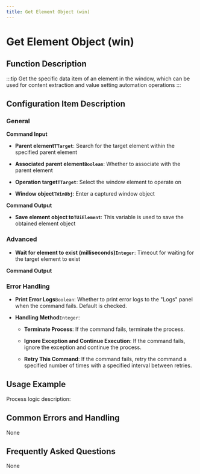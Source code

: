 ```yaml
---
title: Get Element Object (win)
---
```


# Get Element Object (win)

## Function Description

:::tip 
Get the specific data item of an element in the window, which can be used for content extraction and value setting automation operations
:::

## Configuration Item Description

### General

**Command Input**

- **Parent element`TTarget`**: Search for the target element within the specified parent element

- **Associated parent element`Boolean`**: Whether to associate with the parent element

- **Operation target`TTarget`**: Select the window element to operate on

- **Window object`TWinObj`**: Enter a captured window object


**Command Output**

- **Save element object to`TUiElement`**: This variable is used to save the obtained element object

### Advanced

- **Wait for element to exist (milliseconds)`Integer`**: Timeout for waiting for the target element to exist


**Command Output**

### Error Handling

- **Print Error Logs**`Boolean`: Whether to print error logs to the "Logs" panel when the command fails. Default is checked. 

- **Handling Method**`Integer`:

    - **Terminate Process**: If the command fails, terminate the process.

    - **Ignore Exception and Continue Execution**: If the command fails, ignore the exception and continue the process.

    - **Retry This Command**: If the command fails, retry the command a specified number of times with a specified interval between retries.

## Usage Example

Process logic description:

## Common Errors and Handling

None

## Frequently Asked Questions

None

